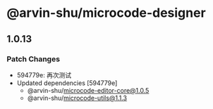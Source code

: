 # @arvin-shu/microcode-designer

## 1.0.13

### Patch Changes

- 594779e: 再次测试
- Updated dependencies [594779e]
  - @arvin-shu/microcode-editor-core@1.0.5
  - @arvin-shu/microcode-utils@1.1.3
